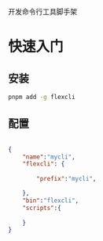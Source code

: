 
开发命令行工具脚手架


# 快速入门

## 安装

```bash
pnpm add -g flexcli
```



## 配置

```json

{
    "name":"mycli",
    "flexcli": {
        
        "prefix":"mycli",

    },
    "bin":"flexcli",
    "scripts":{
    
    }
}

```
